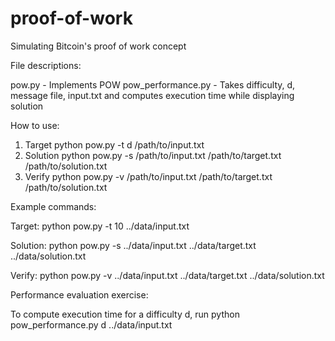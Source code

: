 # proof-of-work
Simulating Bitcoin's proof of work concept

File descriptions:

pow.py - Implements POW
pow_performance.py - Takes difficulty, d, message file, input.txt and computes execution time while displaying solution

How to use:

1. Target
python pow.py -t d /path/to/input.txt
2. Solution
python pow.py -s /path/to/input.txt /path/to/target.txt /path/to/solution.txt
3. Verify
python pow.py -v /path/to/input.txt /path/to/target.txt /path/to/solution.txt

Example commands:

Target:
python pow.py -t 10 ../data/input.txt


Solution:
python pow.py -s ../data/input.txt ../data/target.txt ../data/solution.txt

Verify:
python pow.py -v ../data/input.txt ../data/target.txt ../data/solution.txt

Performance evaluation exercise:

To compute execution time for a difficulty d, run
python pow_performance.py d ../data/input.txt
